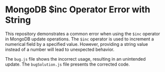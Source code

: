 # MongoDB $inc Operator Error with String

This repository demonstrates a common error when using the `$inc` operator in MongoDB update operations.  The `$inc` operator is used to increment a numerical field by a specified value. However, providing a string value instead of a number will lead to unexpected behavior.

The `bug.js` file shows the incorrect usage, resulting in an unintended update. The `bugSolution.js` file presents the corrected code.